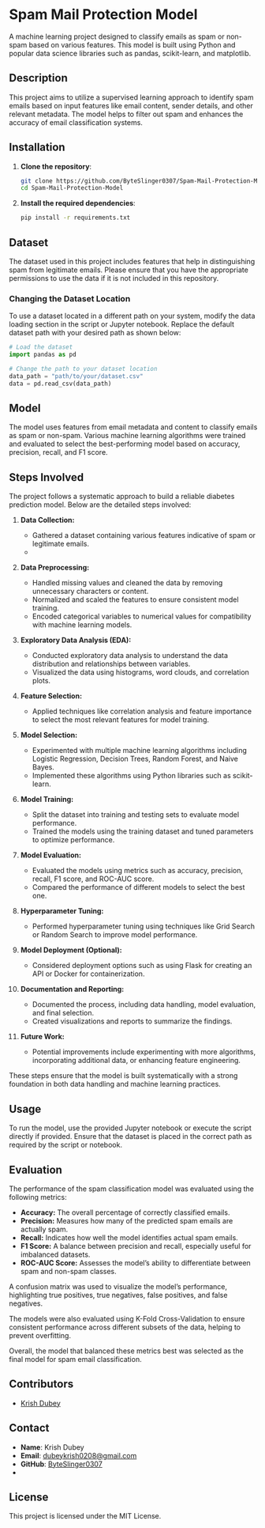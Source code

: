 # Spam Mail Protection Model

A machine learning project designed to classify emails as spam or non-spam based on various features. This model is built using Python and popular data science libraries such as pandas, scikit-learn, and matplotlib.

## Description

This project aims to utilize a supervised learning approach to identify spam emails based on input features like email content, sender details, and other relevant metadata. The model helps to filter out spam and enhances the accuracy of email classification systems.

## Installation

1. **Clone the repository**:
    ```bash
    git clone https://github.com/ByteSlinger0307/Spam-Mail-Protection-Model.git
    cd Spam-Mail-Protection-Model
    ```

2. **Install the required dependencies**:
    ```bash
    pip install -r requirements.txt
    ```

## Dataset
The dataset used in this project includes features that help in distinguishing spam from legitimate emails. Please ensure that you have the appropriate permissions to use the data if it is not included in this repository.

### Changing the Dataset Location
To use a dataset located in a different path on your system, modify the data loading section in the script or Jupyter notebook. Replace the default dataset path with your desired path as shown below:

```python
# Load the dataset
import pandas as pd

# Change the path to your dataset location
data_path = "path/to/your/dataset.csv"
data = pd.read_csv(data_path)
```

## Model
The model uses features from email metadata and content to classify emails as spam or non-spam. Various machine learning algorithms were trained and evaluated to select the best-performing model based on accuracy, precision, recall, and F1 score.

## Steps Involved

The project follows a systematic approach to build a reliable diabetes prediction model. Below are the detailed steps involved:

1. **Data Collection:**
   - Gathered a dataset containing various features indicative of spam or legitimate emails.
   - 
2. **Data Preprocessing:**
   - Handled missing values and cleaned the data by removing unnecessary characters or content.
   - Normalized and scaled the features to ensure consistent model training.
   - Encoded categorical variables to numerical values for compatibility with machine learning models.

3. **Exploratory Data Analysis (EDA):**
   - Conducted exploratory data analysis to understand the data distribution and relationships between variables.
   - Visualized the data using histograms, word clouds, and correlation plots.

4. **Feature Selection:**
   - Applied techniques like correlation analysis and feature importance to select the most relevant features for model training.

5. **Model Selection:**
   - Experimented with multiple machine learning algorithms including Logistic Regression, Decision Trees, Random Forest, and Naive Bayes.
   - Implemented these algorithms using Python libraries such as scikit-learn.

6. **Model Training:**
   - Split the dataset into training and testing sets to evaluate model performance.
   - Trained the models using the training dataset and tuned parameters to optimize performance.

7. **Model Evaluation:**
   - Evaluated the models using metrics such as accuracy, precision, recall, F1 score, and ROC-AUC score.
   - Compared the performance of different models to select the best one.
     
8. **Hyperparameter Tuning:**
   - Performed hyperparameter tuning using techniques like Grid Search or Random Search to improve model performance.

9. **Model Deployment (Optional):**
   - Considered deployment options such as using Flask for creating an API or Docker for containerization.

10. **Documentation and Reporting:**
    - Documented the process, including data handling, model evaluation, and final selection.
    - Created visualizations and reports to summarize the findings.
      
11. **Future Work:**
    - Potential improvements include experimenting with more algorithms, incorporating additional data, or enhancing feature engineering.

These steps ensure that the model is built systematically with a strong foundation in both data handling and machine learning practices.

## Usage
To run the model, use the provided Jupyter notebook or execute the script directly if provided. Ensure that the dataset is placed in the correct path as required by the script or notebook.

## Evaluation

The performance of the spam classification model was evaluated using the following metrics:

- **Accuracy:** The overall percentage of correctly classified emails.
- **Precision:** Measures how many of the predicted spam emails are actually spam.
- **Recall:** Indicates how well the model identifies actual spam emails.
- **F1 Score:** A balance between precision and recall, especially useful for imbalanced datasets.
- **ROC-AUC Score:** Assesses the model’s ability to differentiate between spam and non-spam classes.

A confusion matrix was used to visualize the model’s performance, highlighting true positives, true negatives, false positives, and false negatives.

The models were also evaluated using K-Fold Cross-Validation to ensure consistent performance across different subsets of the data, helping to prevent overfitting.

Overall, the model that balanced these metrics best was selected as the final model for spam email classification.

## Contributors

- [Krish Dubey](https://github.com/ByteSlinger0307)

## Contact

- **Name**: Krish Dubey
- **Email**: [dubeykrish0208@gmail.com](mailto:dubeykrish0208@gmail.com)
- **GitHub**: [ByteSlinger0307](https://github.com/ByteSlinger0307)
- 
## License
This project is licensed under the MIT License.
